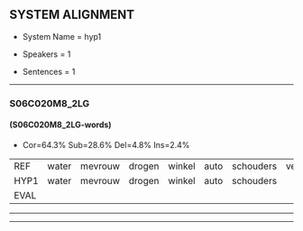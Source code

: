
## SYSTEM ALIGNMENT

- System Name = hyp1

- Speakers = 1

- Sentences = 1

---

### S06C020M8_2LG

#### (S06C020M8_2LG-words)

- Cor=64.3%	Sub=28.6%	Del=4.8%	Ins=2.4%

|  |  |  |  |  |  |  |  |  |  |  |  |  |  |  |  |  |  |  |  |  |  |  |  |  |  |  |  |  |  |  |  |  |  |  |  |  |  |  |  |  |  |  |
|:--- |:---:|:---:|:---:|:---:|:---:|:---:|:---:|:---:|:---:|:---:|:---:|:---:|:---:|:---:|:---:|:---:|:---:|:---:|:---:|:---:|:---:|:---:|:---:|:---:|:---:|:---:|:---:|:---:|:---:|:---:|:---:|:---:|:---:|:---:|:---:|:---:|:---:|:---:|:---:|:---:|:---:|:---:|
| REF | water | mevrouw | drogen | winkel | auto | schouders | verhaal | koning | moeilijk | speelplaats | drinken | hoofdpijn | regen | vliegtuig | stoppen | opnieuw | gooien | sneeuwen | moeder | liedje |  | potlood | fietsbel | vinger | dichtbij | meisje | chauffeur | muziek | waarom | scheuren | lawaai | zwemmen | vuurwerk | appel | cola | kussen | eerste | * | circus | kleuren | voetbal | vlinder |
| HYP1 | water | mevrouw | drogen | winkel | auto | schouders |  | vruilkoning | moeilijk | speelplaat | drinken | hoofdpen | regen | vliegdag | stoppen | opnieuw | goeien | sneeuwen | moeder | liedje | potloot | fieds | bel | vinger | dichtbij | meisje | chauffeur | muziek | waarom | scheuren | lawaai | twummen | vuurwerk | appel | kola | putsen | eerste |  | circirceus | kleuran | voetbal | vlinder |
| EVAL |  |  |  |  |  |  | D | S |  | S |  | S |  | S |  |  | S |  |  |  | I | S | S |  |  |  |  |  |  |  |  | S |  |  | S | S |  | D | S | S |  |  |
---

---
